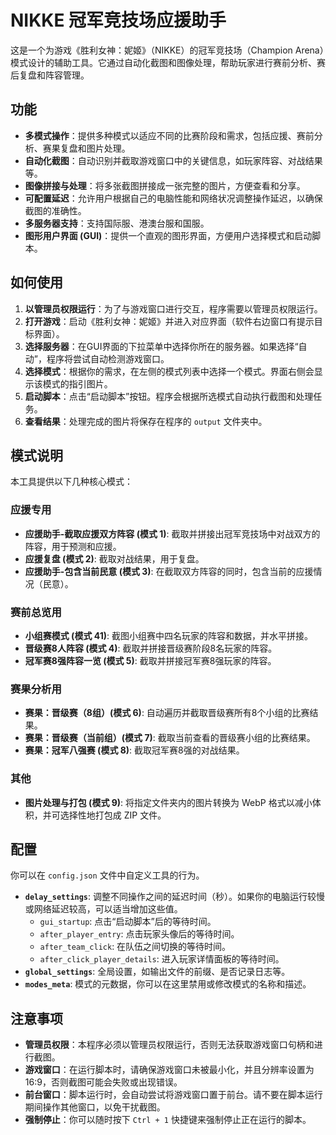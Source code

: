 # NIKKE 冠军竞技场应援助手

这是一个为游戏《胜利女神：妮姬》（NIKKE）的冠军竞技场（Champion Arena）模式设计的辅助工具。它通过自动化截图和图像处理，帮助玩家进行赛前分析、赛后复盘和阵容管理。

## 功能

*   **多模式操作**：提供多种模式以适应不同的比赛阶段和需求，包括应援、赛前分析、赛果复盘和图片处理。
*   **自动化截图**：自动识别并截取游戏窗口中的关键信息，如玩家阵容、对战结果等。
*   **图像拼接与处理**：将多张截图拼接成一张完整的图片，方便查看和分享。
*   **可配置延迟**：允许用户根据自己的电脑性能和网络状况调整操作延迟，以确保截图的准确性。
*   **多服务器支持**：支持国际服、港澳台服和国服。
*   **图形用户界面 (GUI)**：提供一个直观的图形界面，方便用户选择模式和启动脚本。

## 如何使用

1.  **以管理员权限运行**：为了与游戏窗口进行交互，程序需要以管理员权限运行。
2.  **打开游戏**：启动《胜利女神：妮姬》并进入对应界面（软件右边窗口有提示目标界面）。
3.  **选择服务器**：在GUI界面的下拉菜单中选择你所在的服务器。如果选择“自动”，程序将尝试自动检测游戏窗口。
4.  **选择模式**：根据你的需求，在左侧的模式列表中选择一个模式。界面右侧会显示该模式的指引图片。
5.  **启动脚本**：点击“启动脚本”按钮。程序会根据所选模式自动执行截图和处理任务。
6.  **查看结果**：处理完成的图片将保存在程序的 `output` 文件夹中。

## 模式说明

本工具提供以下几种核心模式：

### 应援专用
*   **应援助手-截取应援双方阵容 (模式 1)**: 截取并拼接出冠军竞技场中对战双方的阵容，用于预测和应援。
*   **应援复盘 (模式 2)**: 截取对战结果，用于复盘。
*   **应援助手-包含当前民意 (模式 3)**: 在截取双方阵容的同时，包含当前的应援情况（民意）。

### 赛前总览用
*   **小组赛模式 (模式 41)**: 截图小组赛中四名玩家的阵容和数据，并水平拼接。
*   **晋级赛8人阵容 (模式 4)**: 截取并拼接晋级赛阶段8名玩家的阵容。
*   **冠军赛8强阵容一览 (模式 5)**: 截取并拼接冠军赛8强玩家的阵容。

### 赛果分析用
*   **赛果：晋级赛（8组）(模式 6)**: 自动遍历并截取晋级赛所有8个小组的比赛结果。
*   **赛果：晋级赛（当前组）(模式 7)**: 截取当前查看的晋级赛小组的比赛结果。
*   **赛果：冠军八强赛 (模式 8)**: 截取冠军赛8强的对战结果。

### 其他
*   **图片处理与打包 (模式 9)**: 将指定文件夹内的图片转换为 WebP 格式以减小体积，并可选择性地打包成 ZIP 文件。

## 配置

你可以在 `config.json` 文件中自定义工具的行为。

*   **`delay_settings`**: 调整不同操作之间的延迟时间（秒）。如果你的电脑运行较慢或网络延迟较高，可以适当增加这些值。
    *   `gui_startup`: 点击“启动脚本”后的等待时间。
    *   `after_player_entry`: 点击玩家头像后的等待时间。
    *   `after_team_click`: 在队伍之间切换的等待时间。
    *   `after_click_player_details`: 进入玩家详情面板的等待时间。
*   **`global_settings`**: 全局设置，如输出文件的前缀、是否记录日志等。
*   **`modes_meta`**: 模式的元数据，你可以在这里禁用或修改模式的名称和描述。

## 注意事项

*   **管理员权限**：本程序必须以管理员权限运行，否则无法获取游戏窗口句柄和进行截图。
*   **游戏窗口**：在运行脚本时，请确保游戏窗口未被最小化，并且分辨率设置为 16:9，否则截图可能会失败或出现错误。
*   **前台窗口**：脚本运行时，会自动尝试将游戏窗口置于前台。请不要在脚本运行期间操作其他窗口，以免干扰截图。
*   **强制停止**：你可以随时按下 `Ctrl + 1` 快捷键来强制停止正在运行的脚本。